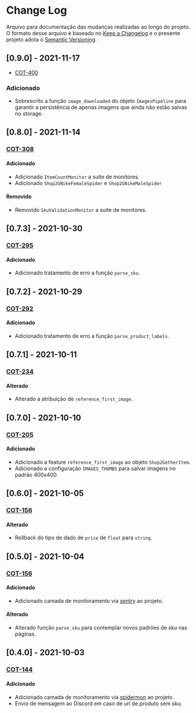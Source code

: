 # Change Log
Arquivo para documentação das mudanças realizadas ao longo do projeto. O formato desse arquivo é baseado no [Keep a Changelog](http://keepachangelog.com/)
e o presente projeto adota o [Semantic Versioning](http://semver.org/).

## [0.9.0] - 2021-11-17
- [COT-400](https://ecoanalytics.atlassian.net/browse/COT-400)
### Adicionado
- Sobrescrito a função `image_downloaded` do objeto `ImagesPipeline` para garantir a persistência de apenas imagens que ainda não estão salvas no storage.

## [0.8.0] - 2021-11-14
### [COT-308](https://ecoanalytics.atlassian.net/browse/COT-308)
#### Adicionado
- Adicionado `ItemCountMonitor` a suite de monitores.
- Adicionado `Shop2GNikeFemaleSpider` e `Shop2GNikeMaleSpider`
#### Removido
- Removido `SkuValidationMonitor` a suite de monitores.

## [0.7.3] - 2021-10-30
### [COT-295](https://ecoanalytics.atlassian.net/browse/COT-295)
#### Adicionado
- Adicionado tratamento de erro a função `parse_sku`.

## [0.7.2] - 2021-10-29
### [COT-292](https://ecoanalytics.atlassian.net/browse/COT-292)
#### Adicionado
- Adicionado tratamento de erro a função `parse_product_labels`.

## [0.7.1] - 2021-10-11
### [COT-234](https://ecoanalytics.atlassian.net/browse/COT-234)
#### Alterado
- Alterado a atribuição de `reference_first_image`.

## [0.7.0] - 2021-10-10
### [COT-205](https://ecoanalytics.atlassian.net/browse/COT-205)
#### Adicionado
- Adicionado a feature `reference_first_image` ao objeto `Shop2GetherItem`. 
- Adicionado a configuração `IMAGES_THUMBS` para salvar imagens no padrão 400x400.

## [0.6.0] - 2021-10-05
### [COT-156](https://ecoanalytics.atlassian.net/browse/COT-166)
#### Alterado
- Rollback do tipo de dado de `price` de `float` para `string`.

## [0.5.0] - 2021-10-04
### [COT-156](https://ecoanalytics.atlassian.net/browse/COT-156)
#### Adicionado
- Adicionado camada de monitoramento via [sentry](https://sentry.io/) ao projeto.
#### Alterado
- Alterado função `parse_sku` para contemplar novos padrões de sku nas páginas. 

## [0.4.0] - 2021-10-03
### [COT-144](https://ecoanalytics.atlassian.net/browse/COT-144)
#### Adicionado
- Adicionado camada de monitoramento via [spidermon](https://github.com/scrapinghub/spidermon) ao projeto.
- Envio de mensagem ao Discord em caso de url de produto sem sku.